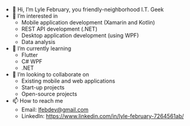 - 👋 Hi, I’m Lyle February, you friendly-neighborhood I.T. Geek
- 👀 I’m interested in 
  - Mobile application development (Xamarin and Kotlin)
  - REST API development (.NET)
  - Desktop application development (using WPF)
  - Data analysis
- 🌱 I’m currently learning
  - Flutter
  - C# WPF
  - .NET
- 💞️ I’m looking to collaborate on
  - Existing mobile and web applications
  - Start-up projects
  - Open-source projects
- 📫 How to reach me
  - Email: lfebdev@gmail.com
  - LinkedIn: https://www.linkedin.com/in/lyle-february-7264561ab/

